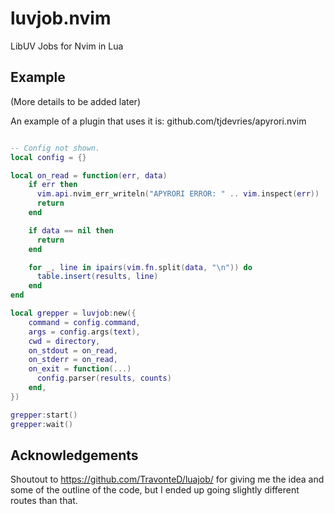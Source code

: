 # luvjob.nvim

LibUV Jobs for Nvim in Lua 


## Example

(More details to be added later)

An example of a plugin that uses it is: github.com/tjdevries/apyrori.nvim

```lua

-- Config not shown.
local config = {}

local on_read = function(err, data)
    if err then
      vim.api.nvim_err_writeln("APYRORI ERROR: " .. vim.inspect(err))
      return
    end

    if data == nil then
      return
    end

    for _, line in ipairs(vim.fn.split(data, "\n")) do
      table.insert(results, line)
    end
end

local grepper = luvjob:new({
    command = config.command,
    args = config.args(text),
    cwd = directory,
    on_stdout = on_read,
    on_stderr = on_read,
    on_exit = function(...)
      config.parser(results, counts)
    end,
})

grepper:start()
grepper:wait()

```


## Acknowledgements

Shoutout to https://github.com/TravonteD/luajob/ for giving me the idea and some of the outline of the code, but I ended up going slightly different routes than that.
